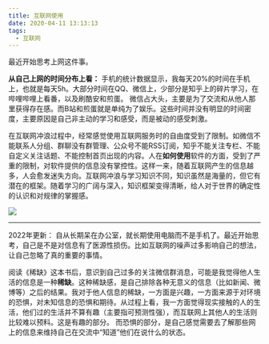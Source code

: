 ```yaml
---
title: 互联网使用
date: 2020-04-11 13:13:13
tags:
  - 互联网
---
```


最近开始思考上网这件事。

**从自己上网的时间分布上看：** 手机的统计数据显示，我每天20%的时间在手机上，也就是每天5h。大部分时间在QQ、微信上，少部分是知乎上的碎片学习，在哔哩哔哩上看番，以及刷酷安和煎蛋。
微信占大头，主要是为了交流和从他人那里获得存在感。而B站和煎蛋就是单纯为了娱乐。这些时间并没有明显的时间密度，主要原因是自己非主动的学习和感受，而是被动的感受刺激。

在互联网冲浪过程中，经常感觉使用互联网服务时的自由度受到了限制。如微信不能联系人分组、群聊没有群管理、公众号不能RSS订阅，知乎不能关注专栏、不能自定义关注话题、不能控制首页出现的内容。人在**如何使用**软件的方面，受到了严重的限制，对软件提供的信息没有掌控性。这样一来，随着互联网产生的信息越多，人会愈发迷失方向。互联网冲浪与学习知识不同，知识虽然是海量的，但它有潜在的框架。随着学习的广阔与深入，知识框架变得清晰，给人对于世界的确定性的认识和对规律的掌握感。

![](https://i.loli.net/2021/02/22/HD1cZ4KWYuSwJlm.jpg)

---

2022年更新：
自从长期呆在办公室，就长期使用电脑而不是手机了。最近开始思考，自己是不是对信息有了医源性损伤。比如互联网的噪声过多影响自己的想法，让自己忽略了真的重要的事情。

阅读《稀缺》这本书后，意识到自己过多的关注微信群消息，可能是我觉得他人生活的信息是一种**稀缺**。这种稀缺感，是自己排除各种无意义的信息（比如新闻、微博等）之后的结果。我对于他人信息的稀缺，一方面是兴趣，一方面来源于对环境的恐惧，对未知信息的恐惧和期待。从过程上看，我一方面觉得现实接触的人的生活，他们过的生活并不算有趣（主要指可预测性强），而互联网上其他人的生活则比较难以预料。这是有趣的部分。 而恐惧的部分，是自己感觉需要去了解那些网上的信息来维持自己在交流中“知道”他们在说什么的状态。

